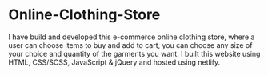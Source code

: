 # Online-Clothing-Store
I have build and developed this e-commerce online clothing store, where a user can choose items to buy and add to cart, 
you can choose any size of your choice and quantity of the garments you want. I built this website using HTML, CSS/SCSS, JavaScript & jQuery and hosted using netlify.
